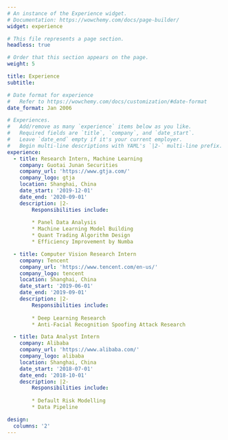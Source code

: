 ```yaml
---
# An instance of the Experience widget.
# Documentation: https://wowchemy.com/docs/page-builder/
widget: experience

# This file represents a page section.
headless: true

# Order that this section appears on the page.
weight: 5

title: Experience
subtitle:

# Date format for experience
#   Refer to https://wowchemy.com/docs/customization/#date-format
date_format: Jan 2006

# Experiences.
#   Add/remove as many `experience` items below as you like.
#   Required fields are `title`, `company`, and `date_start`.
#   Leave `date_end` empty if it's your current employer.
#   Begin multi-line descriptions with YAML's `|2-` multi-line prefix.
experience:
  - title: Research Intern, Machine Learning
    company: Guotai Junan Securities
    company_url: 'https://www.gtja.com/'
    company_logo: gtja
    location: Shanghai, China
    date_start: '2019-12-01'
    date_end: '2020-09-01'
    description: |2-
        Responsibilities include:
    
        * Panel Data Analysis
        * Machine Learning Model Building
        * Quant Trading Algorithm Design
        * Efficiency Improvement by Numba

  - title: Computer Vision Research Intern
    company: Tencent
    company_url: 'https://www.tencent.com/en-us/'
    company_logo: tencent
    location: Shanghai, China
    date_start: '2019-06-01'
    date_end: '2019-09-01'
    description: |2-
        Responsibilities include:
    
        * Deep Learning Research
        * Anti-Facial Recognition Spoofing Attack Research

  - title: Data Analyst Intern
    company: Alibaba
    company_url: 'https://www.alibaba.com/'
    company_logo: alibaba
    location: Shanghai, China
    date_start: '2018-07-01'
    date_end: '2018-10-01'
    description: |2-
        Responsibilities include:
    
        * Default Risk Modelling
        * Data Pipeline

design:
  columns: '2'
---
```

